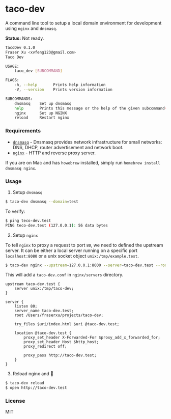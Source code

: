 # taco-dev

A command line tool to setup a local domain environment for development using `nginx` and `dnsmasq`.

**Status:** Not ready.

```sh
TacoDev 0.1.0
Fraser Xu <xvfeng123@gmail.com>
Taco Dev

USAGE:
    taco_dev [SUBCOMMAND]

FLAGS:
    -h, --help       Prints help information
    -V, --version    Prints version information

SUBCOMMANDS:
    dnsmasq    Set up dnsmasq
    help       Prints this message or the help of the given subcommand(s)
    nginx      Set up NGINX
    reload     Restart nginx
```

### Requirements

* [`dnsmasq`](http://www.thekelleys.org.uk/dnsmasq/doc.html) - Dnsmasq provides network infrastructure for small networks: DNS, DHCP, router advertisement and network boot.
* [`nginx`](https://nginx.org/en/) - HTTP and reverse proxy server.

If you are on Mac and has `howebrew` installed, simply run `homebrew install dnsmasq nginx`.

### Usage

1. Setup `dnsmasq`

```sh
$ taco-dev dnsmasq --domain=test
```

To verify:

```sh
$ ping teco-dev.test
PING teco-dev.test (127.0.0.1): 56 data bytes
```

2. Setup `nginx`

To tell `nginx` to proxy a request to port `80`, we need to defined the upstream server. It can be either a local server running on a specific port `localhost:8080` or a unix socket object `unix:/tmp/example.test`.

```sh
$ taco-dev nginx --upstream=127.0.0.1:8000 --server=taco-dev.test --root=/Users/fraserxu/projects/taco-dev;
```

This will add a `taco-dev.conf` in `nginx/servers` directory.

```nginx
upstream taco-dev.test {
    server unix:/tmp/taco-dev;
}

server {
    listen 80;
    server_name taco-dev.test;
    root /Users/fraserxu/projects/taco-dev;

    try_files $uri/index.html $uri @taco-dev.test;

    location @taco-dev.test {
        proxy_set_header X-Forwarded-For $proxy_add_x_forwarded_for;
        proxy_set_header Host $http_host;
        proxy_redirect off;

        proxy_pass http://taco-dev.test;
    }
}
```

3. Reload nginx and :tada:

```sh
$ taco-dev reload
$ open http://taco-dev.test
```

### License

MIT
